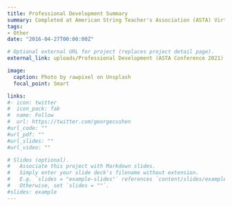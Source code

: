 ```yaml
---
title: Professional Development Summary 
summary: Completed at American String Teacher's Association (ASTA) Virtual Conference 2021.
tags:
- Other
date: "2016-04-27T00:00:00Z"

# Optional external URL for project (replaces project detail page).
external_link: uploads/Professional Development (ASTA Conference 2021).pdf

image:
  caption: Photo by rawpixel on Unsplash
  focal_point: Smart

links:
#- icon: twitter
#  icon_pack: fab
#  name: Follow
#  url: https://twitter.com/georgecushen
#url_code: ""
#url_pdf: ""
#url_slides: ""
#url_video: ""

# Slides (optional).
#   Associate this project with Markdown slides.
#   Simply enter your slide deck's filename without extension.
#   E.g. `slides = "example-slides"` references `content/slides/example-slides.md`.
#   Otherwise, set `slides = ""`.
#slides: example
---
```

